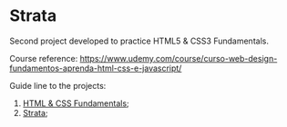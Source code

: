 # Strata

Second project developed to practice HTML5 & CSS3 Fundamentals. 

Course reference: https://www.udemy.com/course/curso-web-design-fundamentos-aprenda-html-css-e-javascript/

Guide line to the projects: 
1. [HTML & CSS Fundamentals](https://github.com/Arth-Monteiro/html-css-fundamentals);
2. [Strata](https://github.com/Arth-Monteiro/Strata);